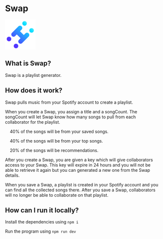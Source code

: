 # Swap
<img src="/src/client/static/logo.png" width="100" />

## What is Swap?

Swap is a playlist generator.

## How does it work?

Swap pulls music from your Spotify account to create a playlist.

When you create a Swap, you assign a title and a songCount. The songCount will let Swap know how many songs to pull from each collaborator for the playlist.

&nbsp;&nbsp;&nbsp;&nbsp;40% of the songs will be from your saved songs.

&nbsp;&nbsp;&nbsp;&nbsp;40% of the songs will be from your top songs.

&nbsp;&nbsp;&nbsp;&nbsp;20% of the songs will be recommendations.

After you create a Swap, you are given a key which will give collaborators access to your Swap. This key will expire in 24 hours and you will not be able to retrieve it again but you can generated a new one from the Swap details.

When you save a Swap, a playlist is created in your Spotify account and you can find all the collected songs there. After you save a Swap, collaborators will no longer be able to collaborate on that playlist.

## How can I run it locally?

Install the dependencies using `npm i`

Run the program using `npm run dev`
